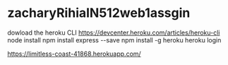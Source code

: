 # zacharyRihiaIN512web1assgin

dowload the heroku CLI
https://devcenter.heroku.com/articles/heroku-cli
node install
npm install express --save
npm install -g heroku
heroku login

https://limitless-coast-41868.herokuapp.com/
